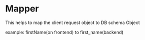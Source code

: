 # Mapper

This helps to map the client request object to DB schema Object

example: firstName(on frontend) to first_name(backend)